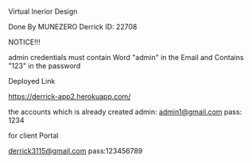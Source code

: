 Virtual Inerior Design

Done By MUNEZERO Derrick
ID: 22708

NOTICE!!!

admin credentials must contain Word "admin" in the Email
and Contains "123" in the password

Deployed Link

https://derrick-app2.herokuapp.com/

the accounts which is already created
admin: admin1@gmail.com
pass: 1234

for client Portal

derrick3115@gmail.com
pass:123456789
